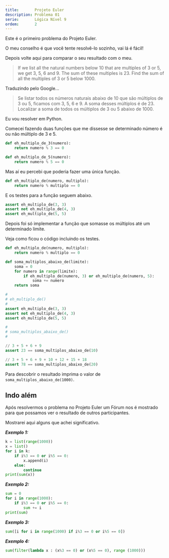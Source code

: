 ```yaml
---
title:       Projeto Euler
description: Problema 01
serie:       Lógica Nível 9
ordem:       2
---
```


Este é o primeiro problema do Projeto Euler.

O meu conselho é que você tente resolvê-lo sozinho, vai lá é fácil!

Depois volte aqui para comparar o seu resultado com o meu.

> If we list all the natural numbers below 10 that are multiples of 3 or 5, we get 3, 5, 6 and 9.
> The sum of these multiples is 23.
> Find the sum of all the multiples of 3 or 5 below 1000.

Traduzindo pelo Google...

> Se listar todos os números naturais abaixo de 10 que são múltiplos de 3 ou 5, ficamos com 3, 5, 6 e 9.
> A soma desses múltiplos é de 23.
> Localizar a soma de todos os múltiplos de 3 ou 5 abaixo de 1000.

Eu vou resolver em Python.

Comecei fazendo duas funções que me dissesse se determinado número é ou não múltiplo de 3 e 5.

```python
def eh_multiplo_de_3(numero):
    return numero % 3 == 0

def eh_multiplo_de_5(numero):
    return numero % 5 == 0
```

Mas aí eu percebi que poderia fazer uma única função.

```python
def eh_multiplo_de(numero, multiplo):
    return numero % multiplo == 0
```

E os testes para a função seguem abaixo.

```python
assert eh_multiplo_de(3, 3)
assert not eh_multiplo_de(4, 3)
assert eh_multiplo_de(5, 5)
```

Depois foi só implementar a função que somasse os múltiplos até um determinado limite.

Veja como ficou o código incluindo os testes.

```python
def eh_multiplo_de(numero, multiplo):
    return numero % multiplo == 0

def soma_multiplos_abaixo_de(limite):
    soma = 0
    for numero in range(limite):
        if eh_multiplo_de(numero, 3) or eh_multiplo_de(numero, 5):
            soma += numero
    return soma

#
# eh_multiplo_de()
#
assert eh_multiplo_de(3, 3)
assert not eh_multiplo_de(4, 3)
assert eh_multiplo_de(5, 5)

#
# soma_multiplos_abaixo_de()
#

// 3 + 5 + 6 + 9
assert 23 == soma_multiplos_abaixo_de(10)

// 3 + 5 + 6 + 9 + 10 + 12 + 15 + 18
assert 78 == soma_multiplos_abaixo_de(20)
```

Para descobrir o resultado imprima o valor de `soma_multiplos_abaixo_de(1000)`.




Indo além
---

Após resolvermos o problema no Projeto Euler um Fórum nos é mostrado para que possamos ver o resultado de outros
participantes.

Mostrarei aqui alguns que achei significativo.

___Exemplo 1:___

```python
k = list(range(1000))
x = list()
for i in k:
    if i%3 == 0 or i%5 == 0:
        x.append(i)
    else:
        continue
print(sum(x))
```

___Exemplo 2:___

```python
sum = 0
for i in range(1000):
    if i%3 == 0 or i%5 == 0:
        sum += i
print(sum)
```

___Exemplo 3:___


```python
sum([i for i in range(1000) if i%3 == 0 or i%5 == 0])
```

___Exemplo 4:___

```python
sum(filter(lambda x : (x%3 == 0) or (x%5 == 0), range (1000)))
```
